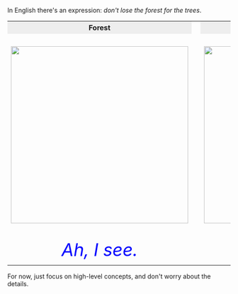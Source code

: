 In English there's an expression: _don't lose the forest for the trees_.

<div type="expander" caption="">
<table>
	<tr>
	<th style="text-align: center; background-color: #eeeeee">Forest</th>
	<th>&nbsp;</th>
	<th style="text-align: center; background-color: #eeeeee">Trees</th>
	</tr>
	<tr><td>&nbsp;</td></tr>
	<tr>
		<td style="text-align: center;">
        <img src="https://s3.amazonaws.com/mjs.neo.learning.images/MortonArboretumForest.jpg" width="400" />
		</td>
		<td>&nbsp;</td>
		<td style="text-align: center;">
<img src="https://s3.amazonaws.com/mjs.neo.learning.images/MortonArboretumTrees.jpg" width="400" />
		</td></tr>

<tr><td>&nbsp;</td></tr>
		<tr>
		<td style="text-align:center; font-size: 2.5em;"><i style="color: blue;">Ah, I see.</i></td>
		<td/>
		<td style="text-align:center; font-size: 2.5em;"><i style="color: blue;">I'm lost!</i></td>
		</tr>
	</table></div>


For now, just focus on high-level concepts, and don't worry about the details.